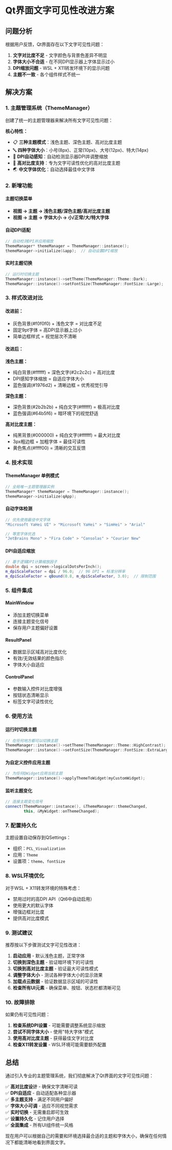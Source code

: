# Qt界面文字可见性改进方案

## 问题分析

根据用户反馈，Qt界面存在以下文字可见性问题：

1. **文字对比度不足** - 文字颜色与背景色差异不明显
2. **字体大小不合适** - 在不同DPI显示器上字体显示过小
3. **DPI缩放问题** - WSL + X11转发环境下的显示问题
4. **主题不一致** - 各个组件样式不统一

## 解决方案

### 1. 主题管理系统（ThemeManager）

创建了统一的主题管理器来解决所有文字可见性问题：

**核心特性：**
- 📋 **三种主题模式**：浅色主题、深色主题、高对比度主题
- 🔤 **四种字体大小**：小号(8px)、正常(10px)、大号(12px)、特大(14px)
- 📏 **DPI自动感知**：自动检测显示器DPI并调整缩放
- 🎨 **高对比度支持**：专为文字可读性优化的高对比度主题
- 🌏 **中文字体优化**：自动选择最佳中文字体

### 2. 新增功能

#### 主题切换菜单
- **视图 → 主题 → 浅色主题/深色主题/高对比度主题**
- **视图 → 主题 → 字体大小 → 小/正常/大/特大字体**

#### 自动DPI适配
```cpp
// 自动检测DPI并应用缩放
ThemeManager* themeManager = ThemeManager::instance();
themeManager->initialize(&app);  // 自动设置DPI缩放
```

#### 实时主题切换
```cpp
// 运行时切换主题
ThemeManager::instance()->setTheme(ThemeManager::Theme::Dark);
ThemeManager::instance()->setFontSize(ThemeManager::FontSize::Large);
```

### 3. 样式改进对比

#### 改进前：
- 灰色背景(#f0f0f0) + 浅色文字 = 对比度不足
- 固定9pt字体 = 高DPI显示器上过小
- 简单边框样式 = 视觉层次不清晰

#### 改进后：
**浅色主题：**
- 纯白背景(#ffffff) + 深色文字(#2c2c2c) = 高对比度
- DPI感知字体缩放 = 自适应字体大小
- 蓝色强调(#1976d2) + 清晰边框 = 优秀视觉引导

**深色主题：**
- 深色背景(#2b2b2b) + 纯白文字(#ffffff) = 极高对比度
- 蓝色强调(#64b5f6) = 暗环境下的视觉舒适

**高对比度主题：**
- 纯黑背景(#000000) + 纯白文字(#ffffff) = 最大对比度
- 3px粗边框 + 加粗字体 = 最佳可读性
- 黄色焦点(#ffff00) = 清晰的交互反馈

### 4. 技术实现

#### ThemeManager 单例模式
```cpp
// 全局唯一主题管理器实例
ThemeManager* themeManager = ThemeManager::instance();
themeManager->initialize(qApp);
```

#### 自动字体检测
```cpp
// 优先使用最佳中文字体
"Microsoft YaHei UI" > "Microsoft YaHei" > "SimHei" > "Arial"

// 等宽字体优选
"JetBrains Mono" > "Fira Code" > "Consolas" > "Courier New"
```

#### DPI自适应缩放
```cpp
// 基于逻辑DPI计算缩放因子
double dpi = screen->logicalDotsPerInch();
m_dpiScaleFactor = dpi / 96.0;  // 96 DPI = 标准分辨率
m_dpiScaleFactor = qBound(0.8, m_dpiScaleFactor, 3.0);  // 限制范围
```

### 5. 组件集成

#### MainWindow
- 添加主题切换菜单
- 连接主题变化信号
- 保存用户主题偏好设置

#### ResultPanel
- 数据显示区域高对比度优化
- 有效/无效结果的颜色指示
- 字体大小自适应

#### ControlPanel  
- 参数输入控件对比度增强
- 按钮状态清晰显示
- 标签文字可读性优化

### 6. 使用方法

#### 运行时切换主题
```cpp
// 在任何地方都可以切换主题
ThemeManager::instance()->setTheme(ThemeManager::Theme::HighContrast);
ThemeManager::instance()->setFontSize(ThemeManager::FontSize::ExtraLarge);
```

#### 为自定义控件应用主题
```cpp
// 为任何QWidget应用当前主题
ThemeManager::instance()->applyThemeToWidget(myCustomWidget);
```

#### 监听主题变化
```cpp
// 连接主题变化信号
connect(ThemeManager::instance(), &ThemeManager::themeChanged,
        this, &MyWidget::onThemeChanged);
```

### 7. 配置持久化

主题设置自动保存到QSettings：
- 组织：`PCL_Visualization`
- 应用：`Theme` 
- 设置项：`theme`、`fontSize`

### 8. WSL环境优化

对于WSL + X11转发环境的特殊考虑：
- 禁用过时的高DPI API（Qt6中自动启用）
- 使用更大的默认字体
- 增强边框对比度
- 提供高对比度模式

### 9. 测试建议

推荐按以下步骤测试文字可见性改进：

1. **启动应用** - 默认浅色主题，正常字体
2. **切换到深色主题** - 验证暗环境下的可读性  
3. **切换到高对比度主题** - 验证最大可读性模式
4. **调整字体大小** - 测试各种字体大小的显示效果
5. **加载点云数据** - 验证数据显示区域的可读性
6. **检查所有UI元素** - 确保菜单、按钮、状态栏都清晰可见

### 10. 故障排除

如果仍有可见性问题：

1. **检查系统DPI设置** - 可能需要调整系统显示缩放
2. **尝试不同字体大小** - 使用"特大字体"模式
3. **使用高对比度主题** - 获得最佳文字对比度
4. **检查X11转发设置** - WSL环境可能需要额外配置

## 总结

通过引入专业的主题管理系统，我们彻底解决了Qt界面的文字可见性问题：

✅ **高对比度设计** - 确保文字清晰可读  
✅ **DPI自适应** - 自动适配各种显示器  
✅ **多主题支持** - 满足不同用户偏好  
✅ **字体大小可调** - 适应不同视觉需求  
✅ **实时切换** - 无需重启即可生效  
✅ **设置持久化** - 记住用户选择  
✅ **全面集成** - 所有UI组件统一风格  

现在用户可以根据自己的需要和环境选择最合适的主题和字体大小，确保在任何情况下都能清晰地看到界面文字。